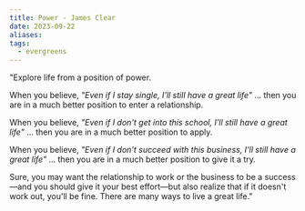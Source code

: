```yaml
---
title: Power - James Clear
date: 2023-09-22
aliases: 
tags:
  - evergreens
---
```

"Explore life from a position of power. 

When you believe, *"Even if I stay single, I'll still have a great life"* ... then you are in a much better position to enter a relationship. 

When you believe, *"Even if I don't get into this school, I'll still have a great life"* ... then you are in a much better position to apply. 

When you believe, *"Even if I don't succeed with this business, I'll still have a great life"* ... then you are in a much better position to give it a try. 

Sure, you may want the relationship to work or the business to be a success—and you should give it your best effort—but also realize that if it doesn't work out, you'll be fine. There are many ways to live a great life."